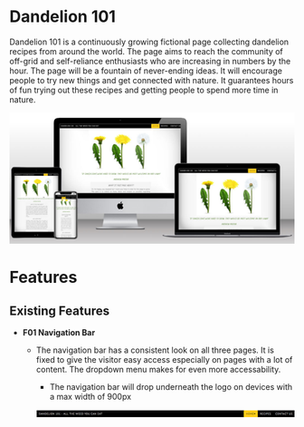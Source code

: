 # Dandelion 101

Dandelion 101 is a continuously growing fictional page collecting dandelion recipes from around the world. The page aims to reach the community of off-grid and self-reliance enthusiasts who are increasing in numbers by the hour. The page will be a fountain of never-ending ideas.
It will encourage people to try new things and get connected with nature. It guarantees hours of fun trying out these recipes and getting people to spend more time in nature. 

![Mockup picture of Dandelion 101](/assets/images/mockup-project-one.jpg)

# Features
## Existing Features

-   __F01 Navigation Bar__

    - The navigation bar has a consistent look on all three pages. It is fixed to give the visitor easy access
		especially on pages with a lot of content. The dropdown menu makes for even more accessability.

		- The navigation bar will drop underneath the logo on devices with a max width of 900px

      ![Navbar](/assets/images/navbar.jpg)




